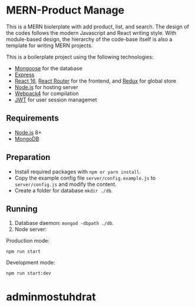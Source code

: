 # MERN-Product Manage
This is a MERN biolerplate with add product, list, and search.
The design of the codes follows the modern Javascript and React writing style.
With module-based design, the hierarchy of the code-base itself is also a template for writing MERN projects.

This is a boilerplate project using the following technologies:
- [Mongoose](http://mongoosejs.com/) for the database
- [Express](http://expressjs.com/)
- [React 16](https://facebook.github.io/react/), [React Router](https://reacttraining.com/react-router/) for the frontend, and [Redux](https://redux.js.org/) for global store
- [Node.js](https://nodejs.org/en/) for hosting server
- [Webpack4](https://webpack.github.io/) for compilation
- [JWT](https://jwt.io) for user session managemet

## Requirements
- [Node.js](https://nodejs.org/en/) 8+
- [MongoDB](https://www.mongodb.com/)

## Preparation
- Install required packages with `npm or yarn install`.
- Copy the example config file `server/config.example.js` to `server/config.js` and modify the content.
- Create a folder for database `mkdir ./db`.

## Running
1. Database daemon: `mongod -dbpath ./db`.
2. Node server:

Production mode:

```shell
npm run start
```

Development mode:

```shell
npm run start:dev
```
# adminmostuhdrat
